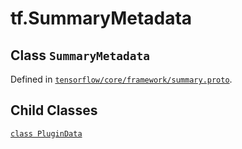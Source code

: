 <div itemscope itemtype="http://developers.google.com/ReferenceObject">
<meta itemprop="name" content="tf.SummaryMetadata" />
<meta itemprop="property" content="PluginData"/>
</div>

# tf.SummaryMetadata

## Class `SummaryMetadata`





Defined in [`tensorflow/core/framework/summary.proto`](https://www.tensorflow.org/code/tensorflow/core/framework/summary.proto).



## Child Classes
[`class PluginData`](../tf/SummaryMetadata/PluginData.md)

